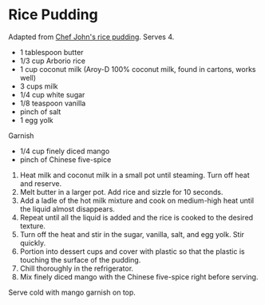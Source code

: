 # Rice Pudding

Adapted from [Chef John's rice pudding](http://foodwishes.blogspot.com/2012/03/coconut-milk-rice-pudding-with-fresh.html). Serves 4.

- 1 tablespoon butter
- 1/3 cup Arborio rice
- 1 cup coconut milk (Aroy-D 100% coconut milk, found in cartons, works well)
- 3 cups milk
- 1/4 cup white sugar
- 1/8 teaspoon vanilla
- pinch of salt
- 1 egg yolk

Garnish
- 1/4 cup finely diced mango
- pinch of Chinese five-spice

1. Heat milk and coconut milk in a small pot until steaming. Turn off heat and reserve.
2. Melt butter in a larger pot. Add rice and sizzle for 10 seconds.
3. Add a ladle of the hot milk mixture and cook on medium-high heat until the liquid almost disappears.
4. Repeat until all the liquid is added and the rice is cooked to the desired texture.
5. Turn off the heat and stir in the sugar, vanilla, salt, and egg yolk. Stir quickly.
6. Portion into dessert cups and cover with plastic so that the plastic is touching the surface of the pudding.
7. Chill thoroughly in the refrigerator.
8. Mix finely diced mango with the Chinese five-spice right before serving.

Serve cold with mango garnish on top.
